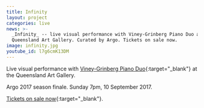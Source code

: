 ```yaml
---
title: Infinity
layout: project
categories: live
news: >-
  _Infinity_ -- live visual performance with Viney-Grinberg Piano Duo at
  Queensland Art Gallery. Curated by Argo. Tickets on sale now.
image: infinity.jpg
youtube_id: l7g6cmK13DM
---
```


Live visual performance with [Viney-Grinberg Piano Duo][vg]{:target="_blank"} at
the Queensland Art Gallery.

Argo 2017 season finale. Sunday 7pm, 10 September 2017.

[Tickets on sale now][tix]{:target="_blank"}.

[vg]: http://liamviney.com
[tix]: https://www.eventbrite.com.au/e/argo-x-qagoma-concert-infinity-tickets-36133379912
